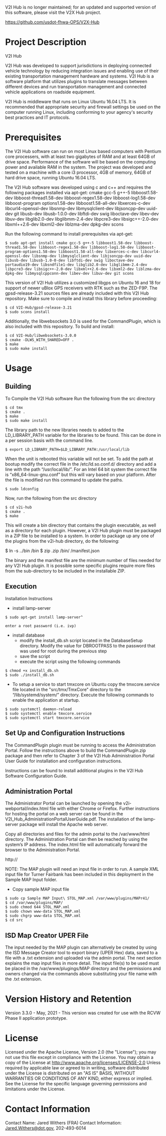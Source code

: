 V2I Hub is no longer maintained; for an updated and supported version of this software, please visit the V2X Hub project.

https://github.com/usdot-fhwa-OPS/V2X-Hub

# Project Description

V2I Hub

V2I Hub was developed to support jurisdictions in deploying connected vehicle technology by reducing 
integration issues and enabling use of their existing transportation management hardware and systems. 
V2I Hub is a software platform that utilizes plugins to translate messages between different devices 
and run transportation management and connected vehicle applications on roadside equipment.

V2I Hub is middleware that runs on Linux Ubuntu 16.04 LTS. It is recommended that appropriate security 
and firewall settings be used on the computer running Linux, including conforming to your agency's 
security best practices and IT protocols.

# Prerequisites

The V2I Hub software can run on most Linux based computers with 
Pentium core processers, with at least two gigabytes of RAM and at least 64GB of drive space.
Performance of the software will be based on the computing power and available RAM in 
the system.  The project was developed and tested on a machine 
with a core i3 processor, 4GB of memory, 64GB of hard drive space, running Ubuntu 16.04 LTS.

The V2I Hub software was developed using c and c++ and requires the following packages installed via apt-get:
cmake
gcc-5
g++-5
libboost1.58-dev
libboost-thread1.58-dev
libboost-regex1.58-dev
libboost-log1.58-dev
libboost-program
options1.58-dev
libboost1.58-all-dev
libxerces-c-dev
libcurl4-openssl-dev
libsnmp-dev
libmysqlclient-dev
libjsoncpp-dev
uuid-dev
git
libusb-dev
libusb-1.0.0-dev
libftdi-dev
swig
liboctave-dev
libev-dev
libuv-dev
libglib2.0-dev
libglibmm-2.4-dev
libpcre3-dev
libsigc++-2.0-dev
libxml++2.6-dev
libxml2-dev
liblzma-dev
dpkg-dev
scons

Run the following command to install prerequisites via apt-get:
```
$ sudo apt-get install cmake gcc-5 g++-5 libboost1.58-dev libboost-thread1.58-dev libboost-regex1.58-dev libboost-log1.58-dev libboost-program-options1.58-dev libboost1.58-all-dev libxerces-c-dev libcurl4-openssl-dev libsnmp-dev libmysqlclient-dev libjsoncpp-dev uuid-dev libusb-dev libusb-1.0-0-dev libftdi-dev swig liboctave-dev portaudio19-dev libsndfile1-dev libglib2.0-dev libglibmm-2.4-dev libpcre3-dev libsigc++-2.0-dev libxml++2.6-dev libxml2-dev liblzma-dev dpkg-dev libmysqlcppconn-dev libev-dev libuv-dev git scons
```

This version of V2I Hub utilizes a customized libgps on Ubuntu 16 and 18 for support of newer uBlox GPS receivers with RTK such as the ZED-F9P. The gpsd-release-3.21 sources files are already included with this V2I Hub repository. Make sure to compile and install this library before proceeding:
```
$ cd V2I-Hub/gpsd-release-3.21
$ sudo scons install
```
Additionally, the libwebsockets 3.0 is used for the CommandPlugin, which is also included with this repository. To build and install:
```
$ cd V2I-Hub/libwebsockets-3.0.0
$ cmake -DLWS_WITH_SHARED=OFF .
$ make 
$ sudo make install
```

# Usage

## Building

To Compile the V2I Hub software
Run the following from the src directory
```
$ cd tmx
$ cmake .
$ make 
$ sudo make install
```
The library path to the new libraries needs to added to the LD_LIBRARY_PATH variable for the libraries to be found. This can be done in a per session basis with the command line.
```
$ export LD_LIBRARY_PATH=$LD_LIBRARY_PATH:/usr/local/lib
```
When the unit is rebooted this variable will not be set. To add the path at bootup modify the correct file in the /etc/ld.so.conf.d/ directory and add a line with the path “/usr/local/lib/”. For an Intel 64 bit system the correct file is “x86_64-linux-gnu.conf” but this will vary based on your platform. After the file is modified run this command to update the paths.
```
$ sudo ldconfig
```
Now, run the following from the src directory
```
$ cd v2i-hub
$ cmake .
$ make
```
This will create a bin directory that contains the plugin executable, as well as a directory for each plugin.  However, a V2I Hub plugin must be packaged in a ZIP file to be installed to a system.  In order to package up any one of the plugins from the v2i-hub directory, do the following:

$ ln -s ../bin <PluginName>/bin
$ zip <PluginName>.zip <PluginName>/bin/<PluginName> <PluginName>/manifest.json

The binary and the manifest file are the minimum number of files needed for any V2I Hub plugin.  It is possible some specific plugins require more files from the sub-directory to be included in the installable ZIP.

## Execution

Installation Instructions
- install lamp-server
```
$ sudo apt-get install lamp-server^
```
	enter a root password (i.e. ivp)
- install database
  - modify the install_db.sh script located in the DatabaseSetup directory.  Modify the value for DBROOTPASS to the password that was used for root during the previous step
  - save the script
  - execute the script using the following commands
```
$ chmod +x install_db.sh
$ sudo ./install_db.sh
```
- To setup a service to start tmxcore on Ubuntu copy the tmxcore.service file located in the "src/tmx/TmxCore" directory to the “/lib/systemd/system/” directory. Execute the following commands to enable the application at startup.
```
$ sudo systemctl daemon-reload
$ sudo systemctl enable tmxcore.service
$ sudo systemctl start tmxcore.service
```
## Set Up and Configuration Instructions

The CommandPlugin plugin must be running to access the Administration Portal. Follow the instructions above to build the CommandPlugin.zip package and then refer to Chapter 3 of the V2I Hub Administration Portal User Guide for installation and configuration instructions.

Instructions can be found to install additional plugins in the V2I Hub Software Configuration Guide.

## Administration Portal

The Administrator Portal can be launched by opening the v2i-webportal/index.html file with either Chrome or Firefox. Further instructions for hosting the portal on a web server can be found in the V2I_Hub_AdministrationPortalUserGuide.pdf.
The installation of the lamp-server package will install the Apache web server. 

Copy all directories and files for the admin portal to the /var/www/html directory.
The Administration Portal can then be reached by using the system’s IP address. 
The index.html file will automatically forward the browser to the Administration Portal.

http://<ip address>

NOTE: The MAP plugin will need an input file in order to run.  A sample XML input file for Turner Fairbank has been included in this deployment in the Sample MAP Input folder.

- Copy sample MAP input file
```
$ sudo cp Sample MAP Input\ STOL_MAP.xml /var/www/plugins/MAPr41/
$ cd /var/www/plugins/MAP/
$ sudo chmod 644 STOL_MAP.xml
$ sudo chown www-data STOL_MAP.xml
$ sudo chgrp www-data STOL_MAP.xml
$ cd src
```
## ISD Map Creator UPER File

The input needed by the MAP plugin can alternatively be created by using the ISD Message Creator tool to export binary (UPER Hex) data, saved to a file with a .txt extension and uploaded via the admin portal.  The next section explains the map input files in more detail. The input file(s) to be used must be placed in the /var/www/plugings/MAP directory and the permissions and owners changed via the commands above substituting your file name with the .txt extension.


# Version History and Retention
Version 3.3.0	- May, 2021 - This version was created for use with the RCVW Phase II application prototype.

# License

Licensed under the Apache License, Version 2.0 (the "License"); you may not use this
file except in compliance with the License.
You may obtain a copy of the License at http://www.apache.org/licenses/LICENSE-2.0
Unless required by applicable law or agreed to in writing, software distributed under
the License is distributed on an "AS IS" BASIS, WITHOUT WARRANTIES OR CONDITIONS OF ANY
KIND, either express or implied. See the License for the specific language governing
permissions and limitations under the License.

# Contact Information

Contact Name: Jared Withers (FRA)
Contact Information: Jared.Withers@dot.gov, 202-493-6014

